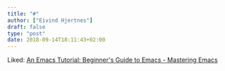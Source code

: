 ```yaml
---
title: "#"
author: ["Eivind Hjertnes"]
draft: false
type: "post"
date: 2018-09-14T18:11:43+02:00
---
```


Liked:
[An
Emacs Tutorial: Beginner's Guide to Emacs - Mastering Emacs](https://www.masteringemacs.org/article/beginners-guide-to-emacs)
